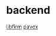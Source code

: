 # backend

[libfirm](https://github.com/libfirm/libfirm)
[pavex](https://github.com/LukeMathWalker/pavex)
